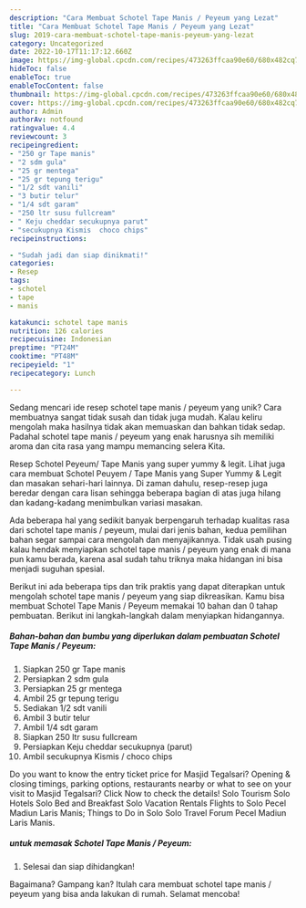 ```yaml
---
description: "Cara Membuat Schotel Tape Manis / Peyeum yang Lezat"
title: "Cara Membuat Schotel Tape Manis / Peyeum yang Lezat"
slug: 2019-cara-membuat-schotel-tape-manis-peyeum-yang-lezat
category: Uncategorized
date: 2022-10-17T11:17:12.660Z
image: https://img-global.cpcdn.com/recipes/473263ffcaa90e60/680x482cq70/schotel-tape-manis-peyeum-foto-resep-utama.jpg
hideToc: false
enableToc: true
enableTocContent: false
thumbnail: https://img-global.cpcdn.com/recipes/473263ffcaa90e60/680x482cq70/schotel-tape-manis-peyeum-foto-resep-utama.jpg
cover: https://img-global.cpcdn.com/recipes/473263ffcaa90e60/680x482cq70/schotel-tape-manis-peyeum-foto-resep-utama.jpg
author: Admin
authorAv: notfound
ratingvalue: 4.4
reviewcount: 3
recipeingredient:
- "250 gr Tape manis"
- "2 sdm gula"
- "25 gr mentega"
- "25 gr tepung terigu"
- "1/2 sdt vanili"
- "3 butir telur"
- "1/4 sdt garam"
- "250 ltr susu fullcream"
- " Keju cheddar secukupnya parut"
- "secukupnya Kismis  choco chips"
recipeinstructions:

- "Sudah jadi dan siap dinikmati!"
categories:
- Resep
tags:
- schotel
- tape
- manis

katakunci: schotel tape manis 
nutrition: 126 calories
recipecuisine: Indonesian
preptime: "PT24M"
cooktime: "PT48M"
recipeyield: "1"
recipecategory: Lunch

---
```





Sedang mencari ide resep schotel tape manis / peyeum yang unik? Cara membuatnya sangat tidak susah dan tidak juga mudah. Kalau keliru mengolah maka hasilnya tidak akan memuaskan dan bahkan tidak sedap. Padahal schotel tape manis / peyeum yang enak harusnya sih memiliki aroma dan cita rasa yang mampu memancing selera Kita.





Resep Schotel Peyeum/ Tape Manis yang super yummy &amp; legit. Lihat juga cara membuat Schotel Peuyem / Tape Manis yang Super Yummy &amp; Legit dan masakan sehari-hari lainnya. Di zaman dahulu, resep-resep juga beredar dengan cara lisan sehingga beberapa bagian di atas juga hilang dan kadang-kadang menimbulkan variasi masakan.

Ada beberapa hal yang sedikit banyak berpengaruh terhadap kualitas rasa dari schotel tape manis / peyeum, mulai dari jenis bahan, kedua pemilihan bahan segar sampai cara mengolah dan menyajikannya. Tidak usah pusing kalau hendak menyiapkan schotel tape manis / peyeum yang enak di mana pun kamu berada, karena asal sudah tahu triknya maka hidangan ini bisa menjadi suguhan spesial.






Berikut ini ada beberapa tips dan trik praktis yang dapat diterapkan untuk mengolah schotel tape manis / peyeum yang siap dikreasikan. Kamu bisa membuat Schotel Tape Manis / Peyeum memakai 10 bahan dan 0 tahap pembuatan. Berikut ini langkah-langkah dalam menyiapkan hidangannya.

<!--inarticleads1-->

##### Bahan-bahan dan bumbu yang diperlukan dalam pembuatan Schotel Tape Manis / Peyeum:

1. Siapkan 250 gr Tape manis
1. Persiapkan 2 sdm gula
1. Persiapkan 25 gr mentega
1. Ambil 25 gr tepung terigu
1. Sediakan 1/2 sdt vanili
1. Ambil 3 butir telur
1. Ambil 1/4 sdt garam
1. Siapkan 250 ltr susu fullcream
1. Persiapkan  Keju cheddar secukupnya (parut)
1. Ambil secukupnya Kismis / choco chips


Do you want to know the entry ticket price for Masjid Tegalsari? Opening &amp; closing timings, parking options, restaurants nearby or what to see on your visit to Masjid Tegalsari? Click Now to check the details! Solo Tourism Solo Hotels Solo Bed and Breakfast Solo Vacation Rentals Flights to Solo Pecel Madiun Laris Manis; Things to Do in Solo Solo Travel Forum Pecel Madiun Laris Manis. 

<!--inarticleads2-->

#####  untuk memasak Schotel Tape Manis / Peyeum:


1. Selesai dan siap dihidangkan!



Bagaimana? Gampang kan? Itulah cara membuat schotel tape manis / peyeum yang bisa anda lakukan di rumah. Selamat mencoba!
